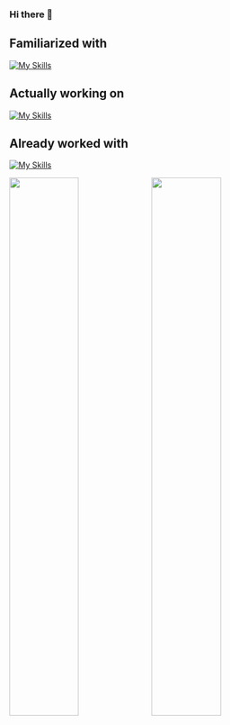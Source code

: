 ### Hi there 👋
## Familiarized with
[![My Skills](https://skillicons.dev/icons?i=eclipse,visualstudio,vscode)](https://skillicons.dev)
## Actually working on
[![My Skills](https://skillicons.dev/icons?i=bootstrap,css,js,nodejs,react)](https://skillicons.dev)
## Already worked with
[![My Skills](https://skillicons.dev/icons?i=bash,git,github,java,md,mongodb,mysql)](https://skillicons.dev)

<link rel="stylesheet" href="https://cdn.jsdelivr.net/gh/devicons/devicon@v2.15.1/devicon.min.css">
          
<p align="left">
  <img width="49.5%" src="https://github-readme-stats.vercel.app/api?username=jesuggc&show_icons=true&theme=gruvbox&hide_border=true" />
    <img width="49.5%" src="https://github-readme-streak-stats.herokuapp.com/?user=jesuggc&theme=gruvbox&hide_border=true" />
  </a>
</p>

<!--
**jesuggc/jesuggc** is a ✨ _special_ ✨ repository because its `README.md` (this file) appears on your GitHub profile.

Here are some ideas to get you started:


          
- 🔭 I’m currently working on ...
- 🌱 I’m currently learning ...
- 👯 I’m looking to collaborate on ...
- 🤔 I’m looking for help with ...
- 💬 Ask me about ...
- 📫 How to reach me: ...
- 😄 Pronouns: ...
- ⚡ Fun fact: ...
-->
